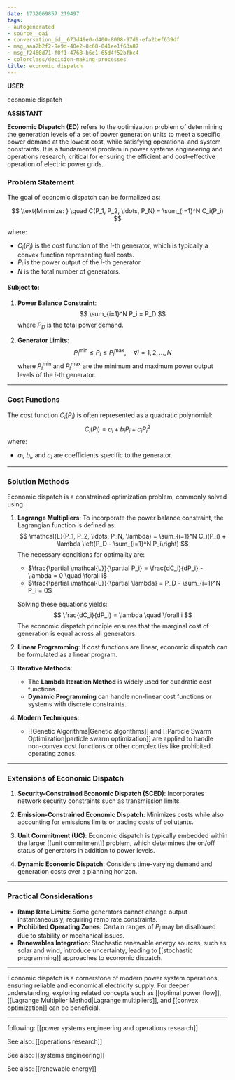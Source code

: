 ```yaml
---
date: 1732069857.219497
tags:
- autogenerated
- source__oai
- conversation_id__673d49e0-d400-8008-97d9-efa2bef639df
- msg_aaa2b2f2-9e9d-40e2-8c68-041ee1f63a87
- msg_f2460d71-f0f1-4768-b6c1-65d4f52bfbc4
- colorclass/decision-making-processes
title: economic dispatch
---
```


**USER**

economic dispatch


**ASSISTANT**

**Economic Dispatch (ED)** refers to the optimization problem of determining the generation levels of a set of power generation units to meet a specific power demand at the lowest cost, while satisfying operational and system constraints. It is a fundamental problem in power systems engineering and operations research, critical for ensuring the efficient and cost-effective operation of electric power grids. 

### Problem Statement

The goal of economic dispatch can be formalized as:

$$
\text{Minimize: } \quad C(P_1, P_2, \ldots, P_N) = \sum_{i=1}^N C_i(P_i)
$$

where:
- $C_i(P_i)$ is the cost function of the $i$-th generator, which is typically a convex function representing fuel costs.
- $P_i$ is the power output of the $i$-th generator.
- $N$ is the total number of generators.

#### Subject to:
1. **Power Balance Constraint**:
   $$
   \sum_{i=1}^N P_i = P_D
   $$
   where $P_D$ is the total power demand.

2. **Generator Limits**:
   $$
   P_i^{\text{min}} \leq P_i \leq P_i^{\text{max}}, \quad \forall i = 1, 2, \ldots, N
   $$
   where $P_i^{\text{min}}$ and $P_i^{\text{max}}$ are the minimum and maximum power output levels of the $i$-th generator.

---

### Cost Functions
The cost function $C_i(P_i)$ is often represented as a quadratic polynomial:
$$
C_i(P_i) = a_i + b_i P_i + c_i P_i^2
$$
where:
- $a_i$, $b_i$, and $c_i$ are coefficients specific to the generator.

---

### Solution Methods

Economic dispatch is a constrained optimization problem, commonly solved using:
1. **Lagrange Multipliers**:
   To incorporate the power balance constraint, the Lagrangian function is defined as:
   $$
   \mathcal{L}(P_1, P_2, \ldots, P_N, \lambda) = \sum_{i=1}^N C_i(P_i) + \lambda \left(P_D - \sum_{i=1}^N P_i\right)
   $$
   The necessary conditions for optimality are:
   - $\frac{\partial \mathcal{L}}{\partial P_i} = \frac{dC_i}{dP_i} - \lambda = 0 \quad \forall i$
   - $\frac{\partial \mathcal{L}}{\partial \lambda} = P_D - \sum_{i=1}^N P_i = 0$

   Solving these equations yields:
   $$
   \frac{dC_i}{dP_i} = \lambda \quad \forall i
   $$
   The economic dispatch principle ensures that the marginal cost of generation is equal across all generators.

2. **Linear Programming**:
   If cost functions are linear, economic dispatch can be formulated as a linear program.

3. **Iterative Methods**:
   - The **Lambda Iteration Method** is widely used for quadratic cost functions.
   - **Dynamic Programming** can handle non-linear cost functions or systems with discrete constraints.

4. **Modern Techniques**:
   - [[Genetic Algorithms|Genetic algorithms]] and [[Particle Swarm Optimization|particle swarm optimization]] are applied to handle non-convex cost functions or other complexities like prohibited operating zones.

---

### Extensions of Economic Dispatch
1. **Security-Constrained Economic Dispatch (SCED)**:
   Incorporates network security constraints such as transmission limits.

2. **Emission-Constrained Economic Dispatch**:
   Minimizes costs while also accounting for emissions limits or trading costs of pollutants.

3. **Unit Commitment (UC)**:
   Economic dispatch is typically embedded within the larger [[unit commitment]] problem, which determines the on/off status of generators in addition to power levels.

4. **Dynamic Economic Dispatch**:
   Considers time-varying demand and generation costs over a planning horizon.

---

### Practical Considerations
- **Ramp Rate Limits**: Some generators cannot change output instantaneously, requiring ramp rate constraints.
- **Prohibited Operating Zones**: Certain ranges of $P_i$ may be disallowed due to stability or mechanical issues.
- **Renewables Integration**: Stochastic renewable energy sources, such as solar and wind, introduce uncertainty, leading to [[stochastic programming]] approaches to economic dispatch.

---

Economic dispatch is a cornerstone of modern power system operations, ensuring reliable and economical electricity supply. For deeper understanding, exploring related concepts such as [[optimal power flow]], [[Lagrange Multiplier Method|Lagrange multipliers]], and [[convex optimization]] can be beneficial.


---


following: [[power systems engineering and operations research]]

See also: [[operations research]]


See also: [[systems engineering]]


See also: [[renewable energy]]